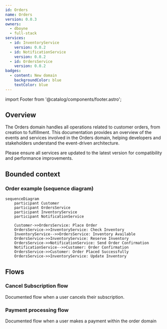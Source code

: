 ```yaml
---
id: Orders
name: Orders
version: 0.0.3
owners:
  - dboyne
  - full-stack
services:
  - id: InventoryService
    version: 0.0.2
  - id: NotificationService
    version: 0.0.2
  - id: OrdersService
    version: 0.0.2
badges:
  - content: New domain
    backgroundColor: blue
    textColor: blue
---
```


import Footer from '@catalog/components/footer.astro';

## Overview

The Orders domain handles all operations related to customer orders, from creation to fulfillment. This documentation provides an overview of the events and services involved in the Orders domain, helping developers and stakeholders understand the event-driven architecture.



<Admonition type="warning">Please ensure all services are updated to the latest version for compatibility and performance improvements.</Admonition>

## Bounded context

<NodeGraph />

### Order example (sequence diagram)

```mermaid
sequenceDiagram
    participant Customer
    participant OrdersService
    participant InventoryService
    participant NotificationService

    Customer->>OrdersService: Place Order
    OrdersService->>InventoryService: Check Inventory
    InventoryService-->>OrdersService: Inventory Available
    OrdersService->>InventoryService: Reserve Inventory
    OrdersService->>NotificationService: Send Order Confirmation
    NotificationService-->>Customer: Order Confirmation
    OrdersService->>Customer: Order Placed Successfully
    OrdersService->>InventoryService: Update Inventory
```

## Flows

### Cancel Subscription flow
Documented flow when a user cancels their subscription.

<Flow id="CancelSubscription" version="latest" includeKey={false} />

### Payment processing flow
Documented flow when a user makes a payment within the order domain

<Flow id="PaymentFlow" version="latest" includeKey={false} />

<Footer />

